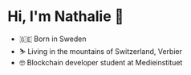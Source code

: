 # Hi, I'm Nathalie 👋
- 🇸🇪 Born in Sweden 
- ⛷️ Living in the mountains of Switzerland, Verbier
- 🤓 Blockchain developer student at Medieinstituet
<!--
**NathalieJaneP/nathaliejanep** is a ✨ _special_ ✨ repository because its `README.md` (this file) appears on your GitHub profile.

Here are some ideas to get you started:

- 🔭 I’m currently working on ...
- 🌱 I’m currently learning ...
- 👯 I’m looking to collaborate on ...
- 🤔 I’m looking for help with ...
- 💬 Ask me about ...
- 📫 How to reach me: ...
- 😄 Pronouns: ...
- ⚡ Fun fact: ...
-->
